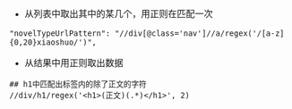 <font face="Simsun" size=3>

- 从列表中取出其中的某几个，用正则在匹配一次
~~~
"novelTypeUrlPattern": "//div[@class='nav']//a/regex('/[a-z]{0,20}xiaoshuo/')",
~~~
- 从结果中用正则取出数据
~~~
## h1中匹配出标签内的除了正文的字符
//div/h1/regex('<h1>(正文)(.*)</h1>', 2)
~~~

</font>
